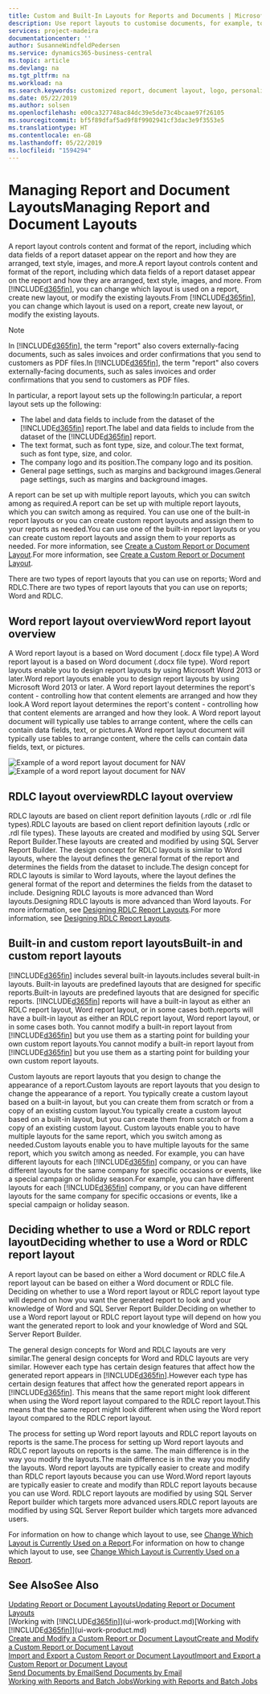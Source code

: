 ```yaml
---
title: Custom and Built-In Layouts for Reports and Documents | Microsoft Docs
description: Use report layouts to customise documents, for example, to personalise the font, logo, or page settings of PDF files you send to customers.
services: project-madeira
documentationcenter: ''
author: SusanneWindfeldPedersen
ms.service: dynamics365-business-central
ms.topic: article
ms.devlang: na
ms.tgt_pltfrm: na
ms.workload: na
ms.search.keywords: customized report, document layout, logo, personalize
ms.date: 05/22/2019
ms.author: solsen
ms.openlocfilehash: e00ca327748ac84dc39e5de73c4bcaae97f26105
ms.sourcegitcommit: bf5f89dfaf5ad9f8f9902941cf3dac3e9f3553e5
ms.translationtype: HT
ms.contentlocale: en-GB
ms.lasthandoff: 05/22/2019
ms.locfileid: "1594294"
---
```

# <a name="managing-report-and-document-layouts"></a><span data-ttu-id="9a6a8-103">Managing Report and Document Layouts</span><span class="sxs-lookup"><span data-stu-id="9a6a8-103">Managing Report and Document Layouts</span></span>
<span data-ttu-id="9a6a8-104">A report layout controls content and format of the report, including which data fields of a report dataset appear on the report and how they are arranged, text style, images, and more.</span><span class="sxs-lookup"><span data-stu-id="9a6a8-104">A report layout controls content and format of the report, including which data fields of a report dataset appear on the report and how they are arranged, text style, images, and more.</span></span> <span data-ttu-id="9a6a8-105">From [!INCLUDE[d365fin](includes/d365fin_md.md)], you can change which layout is used on a report, create new layout, or modify the existing layouts.</span><span class="sxs-lookup"><span data-stu-id="9a6a8-105">From [!INCLUDE[d365fin](includes/d365fin_md.md)], you can change which layout is used on a report, create new layout, or modify the existing layouts.</span></span>

> [!NOTE]  
>   <span data-ttu-id="9a6a8-106">In [!INCLUDE[d365fin](includes/d365fin_md.md)], the term "report" also covers externally-facing documents, such as sales invoices and order confirmations that you send to customers as PDF files.</span><span class="sxs-lookup"><span data-stu-id="9a6a8-106">In [!INCLUDE[d365fin](includes/d365fin_md.md)], the term "report" also covers externally-facing documents, such as sales invoices and order confirmations that you send to customers as PDF files.</span></span>

<span data-ttu-id="9a6a8-107">In particular, a report layout sets up the following:</span><span class="sxs-lookup"><span data-stu-id="9a6a8-107">In particular, a report layout sets up the following:</span></span>

* <span data-ttu-id="9a6a8-108">The label and data fields to include from the dataset of the [!INCLUDE[d365fin](includes/d365fin_md.md)] report.</span><span class="sxs-lookup"><span data-stu-id="9a6a8-108">The label and data fields to include from the dataset of the [!INCLUDE[d365fin](includes/d365fin_md.md)] report.</span></span>
* <span data-ttu-id="9a6a8-109">The text format, such as font type, size, and colour.</span><span class="sxs-lookup"><span data-stu-id="9a6a8-109">The text format, such as font type, size, and color.</span></span>
* <span data-ttu-id="9a6a8-110">The company logo and its position.</span><span class="sxs-lookup"><span data-stu-id="9a6a8-110">The company logo and its position.</span></span>
* <span data-ttu-id="9a6a8-111">General page settings, such as margins and background images.</span><span class="sxs-lookup"><span data-stu-id="9a6a8-111">General page settings, such as margins and background images.</span></span>

<span data-ttu-id="9a6a8-112">A report can be set up with multiple report layouts, which you can switch among as required.</span><span class="sxs-lookup"><span data-stu-id="9a6a8-112">A report can be set up with multiple report layouts, which you can switch among as required.</span></span> <span data-ttu-id="9a6a8-113">You can use one of the built-in report layouts or you can create custom report layouts and assign them to your reports as needed.</span><span class="sxs-lookup"><span data-stu-id="9a6a8-113">You can use one of the built-in report layouts or you can create custom report layouts and assign them to your reports as needed.</span></span> <span data-ttu-id="9a6a8-114">For more information, see [Create a Custom Report or Document Layout](ui-how-create-custom-report-layout.md).</span><span class="sxs-lookup"><span data-stu-id="9a6a8-114">For more information, see [Create a Custom Report or Document Layout](ui-how-create-custom-report-layout.md).</span></span>

<span data-ttu-id="9a6a8-115">There are two types of report layouts that you can use on reports; Word and RDLC.</span><span class="sxs-lookup"><span data-stu-id="9a6a8-115">There are two types of report layouts that you can use on reports; Word and RDLC.</span></span>

## <a name="word-report-layout-overview"></a><span data-ttu-id="9a6a8-116">Word report layout overview</span><span class="sxs-lookup"><span data-stu-id="9a6a8-116">Word report layout overview</span></span>
<span data-ttu-id="9a6a8-117">A Word report layout is a based on Word document (.docx file type).</span><span class="sxs-lookup"><span data-stu-id="9a6a8-117">A Word report layout is a based on Word document (.docx file type).</span></span> <span data-ttu-id="9a6a8-118">Word report layouts enable you to design report layouts by using Microsoft Word 2013 or later.</span><span class="sxs-lookup"><span data-stu-id="9a6a8-118">Word report layouts enable you to design report layouts by using Microsoft Word 2013 or later.</span></span> <span data-ttu-id="9a6a8-119">A Word report layout determines the report's content - controlling how that content elements are arranged and how they look.</span><span class="sxs-lookup"><span data-stu-id="9a6a8-119">A Word report layout determines the report's content - controlling how that content elements are arranged and how they look.</span></span> <span data-ttu-id="9a6a8-120">A Word report layout document will typically use tables to arrange content, where the cells can contain data fields, text, or pictures.</span><span class="sxs-lookup"><span data-stu-id="9a6a8-120">A Word report layout document will typically use tables to arrange content, where the cells can contain data fields, text, or pictures.</span></span>

 <span data-ttu-id="9a6a8-121">![Example of a word report layout document for NAV](media/nav_wordreportlayout_edit_in_word_example.png "NAV_WordReportLayout_Edit_In_Word_Example")</span><span class="sxs-lookup"><span data-stu-id="9a6a8-121">![Example of a word report layout document for NAV](media/nav_wordreportlayout_edit_in_word_example.png "NAV_WordReportLayout_Edit_In_Word_Example")</span></span>  

## <a name="rdlc-layout-overview"></a><span data-ttu-id="9a6a8-122">RDLC layout overview</span><span class="sxs-lookup"><span data-stu-id="9a6a8-122">RDLC layout overview</span></span>
<span data-ttu-id="9a6a8-123">RDLC layouts are based on client report definition layouts (.rdlc or .rdl file types).</span><span class="sxs-lookup"><span data-stu-id="9a6a8-123">RDLC layouts are based on client report definition layouts (.rdlc or .rdl file types).</span></span> <span data-ttu-id="9a6a8-124">These layouts are created and modified by using SQL Server Report Builder.</span><span class="sxs-lookup"><span data-stu-id="9a6a8-124">These layouts are created and modified by using SQL Server Report Builder.</span></span> <span data-ttu-id="9a6a8-125">The design concept for RDLC layouts is similar to Word layouts, where the layout defines the general format of the report and determines the fields from the dataset to include.</span><span class="sxs-lookup"><span data-stu-id="9a6a8-125">The design concept for RDLC layouts is similar to Word layouts, where the layout defines the general format of the report and determines the fields from the dataset to include.</span></span> <span data-ttu-id="9a6a8-126">Designing RDLC layouts is more advanced than Word layouts.</span><span class="sxs-lookup"><span data-stu-id="9a6a8-126">Designing RDLC layouts is more advanced than Word layouts.</span></span> <span data-ttu-id="9a6a8-127">For more information, see [Designing RDLC Report Layouts](/dynamics-nav/Designing-RDLC-Report-Layouts).</span><span class="sxs-lookup"><span data-stu-id="9a6a8-127">For more information, see [Designing RDLC Report Layouts](/dynamics-nav/Designing-RDLC-Report-Layouts).</span></span>

## <a name="built-in-and-custom-report-layouts"></a><span data-ttu-id="9a6a8-128">Built-in and custom report layouts</span><span class="sxs-lookup"><span data-stu-id="9a6a8-128">Built-in and custom report layouts</span></span>
[!INCLUDE[d365fin](includes/d365fin_md.md)] <span data-ttu-id="9a6a8-129">includes several built-in layouts.</span><span class="sxs-lookup"><span data-stu-id="9a6a8-129">includes several built-in layouts.</span></span> <span data-ttu-id="9a6a8-130">Built-in layouts are predefined layouts that are designed for specific reports.</span><span class="sxs-lookup"><span data-stu-id="9a6a8-130">Built-in layouts are predefined layouts that are designed for specific reports.</span></span> [!INCLUDE[d365fin](includes/d365fin_md.md)] <span data-ttu-id="9a6a8-131">reports will have a built-in layout as either an RDLC report layout, Word report layout, or in some cases both.</span><span class="sxs-lookup"><span data-stu-id="9a6a8-131">reports will have a built-in layout as either an RDLC report layout, Word report layout, or in some cases both.</span></span> <span data-ttu-id="9a6a8-132">You cannot modify a built-in report layout from [!INCLUDE[d365fin](includes/d365fin_md.md)] but you use them as a starting point for building your own custom report layouts.</span><span class="sxs-lookup"><span data-stu-id="9a6a8-132">You cannot modify a built-in report layout from [!INCLUDE[d365fin](includes/d365fin_md.md)] but you use them as a starting point for building your own custom report layouts.</span></span>

<span data-ttu-id="9a6a8-133">Custom layouts are report layouts that you design to change the appearance of a report.</span><span class="sxs-lookup"><span data-stu-id="9a6a8-133">Custom layouts are report layouts that you design to change the appearance of a report.</span></span> <span data-ttu-id="9a6a8-134">You typically create a custom layout based on a built-in layout, but you can create them from scratch or from a copy of an existing custom layout.</span><span class="sxs-lookup"><span data-stu-id="9a6a8-134">You typically create a custom layout based on a built-in layout, but you can create them from scratch or from a copy of an existing custom layout.</span></span> <span data-ttu-id="9a6a8-135">Custom layouts enable you to have multiple layouts for the same report, which you switch among as needed.</span><span class="sxs-lookup"><span data-stu-id="9a6a8-135">Custom layouts enable you to have multiple layouts for the same report, which you switch among as needed.</span></span> <span data-ttu-id="9a6a8-136">For example, you can have different layouts for each [!INCLUDE[d365fin](includes/d365fin_md.md)] company, or you can have different layouts for the same company for specific occasions or events, like a special campaign or holiday season.</span><span class="sxs-lookup"><span data-stu-id="9a6a8-136">For example, you can have different layouts for each [!INCLUDE[d365fin](includes/d365fin_md.md)] company, or you can have different layouts for the same company for specific occasions or events, like a special campaign or holiday season.</span></span>

## <a name="deciding-whether-to-use-a-word-or-rdlc-report-layout"></a><span data-ttu-id="9a6a8-137">Deciding whether to use a Word or RDLC report layout</span><span class="sxs-lookup"><span data-stu-id="9a6a8-137">Deciding whether to use a Word or RDLC report layout</span></span>
<span data-ttu-id="9a6a8-138">A report layout can be based on either a Word document or RDLC file.</span><span class="sxs-lookup"><span data-stu-id="9a6a8-138">A report layout can be based on either a Word document or RDLC file.</span></span> <span data-ttu-id="9a6a8-139">Deciding on whether to use a Word report layout or RDLC report layout type will depend on how you want the generated report to look and your knowledge of Word and SQL Server Report Builder.</span><span class="sxs-lookup"><span data-stu-id="9a6a8-139">Deciding on whether to use a Word report layout or RDLC report layout type will depend on how you want the generated report to look and your knowledge of Word and SQL Server Report Builder.</span></span>

<span data-ttu-id="9a6a8-140">The general design concepts for Word and RDLC layouts are very similar.</span><span class="sxs-lookup"><span data-stu-id="9a6a8-140">The general design concepts for Word and RDLC layouts are very similar.</span></span> <span data-ttu-id="9a6a8-141">However each type has certain design features that affect how the generated report appears in [!INCLUDE[d365fin](includes/d365fin_md.md)].</span><span class="sxs-lookup"><span data-stu-id="9a6a8-141">However each type has certain design features that affect how the generated report appears in [!INCLUDE[d365fin](includes/d365fin_md.md)].</span></span> <span data-ttu-id="9a6a8-142">This means that the same report might look different when using the Word report layout compared to the RDLC report layout.</span><span class="sxs-lookup"><span data-stu-id="9a6a8-142">This means that the same report might look different when using the Word report layout compared to the RDLC report layout.</span></span>

<span data-ttu-id="9a6a8-143">The process for setting up Word report layouts and RDLC report layouts on reports is the same.</span><span class="sxs-lookup"><span data-stu-id="9a6a8-143">The process for setting up Word report layouts and RDLC report layouts on reports is the same.</span></span> <span data-ttu-id="9a6a8-144">The main difference is in the way you modify the layouts.</span><span class="sxs-lookup"><span data-stu-id="9a6a8-144">The main difference is in the way you modify the layouts.</span></span> <span data-ttu-id="9a6a8-145">Word report layouts are typically easier to create and modify than RDLC report layouts because you can use Word.</span><span class="sxs-lookup"><span data-stu-id="9a6a8-145">Word report layouts are typically easier to create and modify than RDLC report layouts because you can use Word.</span></span> <span data-ttu-id="9a6a8-146">RDLC report layouts are modified by using SQL Server Report builder which targets more advanced users.</span><span class="sxs-lookup"><span data-stu-id="9a6a8-146">RDLC report layouts are modified by using SQL Server Report builder which targets more advanced users.</span></span>

<span data-ttu-id="9a6a8-147">For information on how to change which layout to use, see [Change Which Layout is Currently Used on a Report](ui-how-change-layout-currently-used-report.md).</span><span class="sxs-lookup"><span data-stu-id="9a6a8-147">For information on how to change which layout to use, see [Change Which Layout is Currently Used on a Report](ui-how-change-layout-currently-used-report.md).</span></span>

## <a name="see-also"></a><span data-ttu-id="9a6a8-148">See Also</span><span class="sxs-lookup"><span data-stu-id="9a6a8-148">See Also</span></span>
[<span data-ttu-id="9a6a8-149">Updating Report or Document Layouts</span><span class="sxs-lookup"><span data-stu-id="9a6a8-149">Updating Report or Document Layouts</span></span>](ui-update-report-layouts.md)  
<span data-ttu-id="9a6a8-150">[Working with [!INCLUDE[d365fin](includes/d365fin_md.md)]](ui-work-product.md)</span><span class="sxs-lookup"><span data-stu-id="9a6a8-150">[Working with [!INCLUDE[d365fin](includes/d365fin_md.md)]](ui-work-product.md)</span></span>  
[<span data-ttu-id="9a6a8-151">Create and Modify a Custom Report or Document Layout</span><span class="sxs-lookup"><span data-stu-id="9a6a8-151">Create and Modify a Custom Report or Document Layout</span></span>](ui-how-create-custom-report-layout.md)  
[<span data-ttu-id="9a6a8-152">Import and Export a Custom Report or Document Layout</span><span class="sxs-lookup"><span data-stu-id="9a6a8-152">Import and Export a Custom Report or Document Layout</span></span>](ui-how-import-and-export-report-layout.md)  
[<span data-ttu-id="9a6a8-153">Send Documents by Email</span><span class="sxs-lookup"><span data-stu-id="9a6a8-153">Send Documents by Email</span></span>](ui-how-send-documents-email.md)  
[<span data-ttu-id="9a6a8-154">Working with Reports and Batch Jobs</span><span class="sxs-lookup"><span data-stu-id="9a6a8-154">Working with Reports and Batch Jobs</span></span>](ui-work-report.md)  
